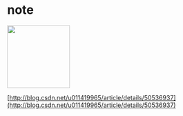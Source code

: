 # note

<img src="http://opb4jophh.bkt.clouddn.com/outu.png?ver" width="145">


[http://blog.csdn.net/u011419965/article/details/50536937](http://blog.csdn.net/u011419965/article/details/50536937)
